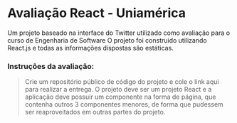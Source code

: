 # Avaliação React - Uniamérica

Um projeto baseado na interface do Twitter utilizado como avaliação para o curso de Engenharia de Software
O projeto foi construido utilizando React.js e todas as informações dispostas são estáticas.

### Instruções da avaliação:
> Crie um repositório público de código do projeto e cole o link aqui para realizar a entrega. O projeto deve ser um projeto React e a aplicação deve possuir um componente na forma de página, que contenha outros 3 componentes menores, de forma que pudessem ser reaproveitados em outras partes do projeto.